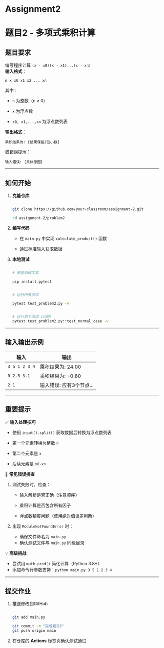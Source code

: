 # Assignment2
# 题目2 - 多项式乘积计算

## 题目要求

编写程序计算 `(x - x0)(x - x1)...(x - xn)`  
**输入格式**：  
```
n x x0 x1 x2 ... xn

```
其中：
- `n` 为整数（n ≥ 0）
- `x` 为浮点数

- `x0, x1,...,xn` 为浮点数列表

**输出格式**：  
```
乘积结果为: {结果保留2位小数}
```
或错误提示：
```
输入错误: {具体原因}
```

---

## 如何开始

1. **克隆仓库**
   ```bash

   git clone https://github.com/your-classroom/assignment-2.git

   cd assignment-2/problem2

   ```

2. **编写代码**
   - 在 `main.py` 中实现 `calculate_product()` 函数

   - 通过标准输入获取数据

3. **本地测试**
   ```bash

   # 安装测试工具

   pip install pytest

   
   # 运行所有测试

   pytest test_problem2.py -v

   
   # 运行单个测试（示例）
   pytest test_problem2.py::test_normal_case -v

   ```

---

## 输入输出示例

| 输入                    | 输出                      |
|-------------------------|--------------------------|
| `3 5 1 2 3 4`           | 乘积结果为: 24.00        |
| `0 2.5 3.1`             | 乘积结果为: -0.60        |
| `2 1`                   | 输入错误: 应有3个节点... |

---

## 重要提示

✅ **输入处理技巧**  
- 使用 `input().split()` 获取数据后转换为浮点数列表

- 第一个元素转换为整数 `n`
- 第二个元素是 `x`
- 后续元素是 `x0-xn`

🚨 **常见错误排查**  
1. 测试失败时，检查：
   - 输入解析是否正确（注意顺序）
   - 乘积计算是否包含所有因子

   - 浮点数精度问题（使用绝对值误差判断）

2. 出现 `ModuleNotFoundError` 时：
   - 确保文件命名为 `main.py`
   - 确认测试文件与 `main.py` 同级目录

💡 **高级挑战**  
- 尝试用 `math.prod()` 简化计算（Python 3.8+）
- 添加命令行参数支持：`python main.py 3 5 1 2 3 4`

---

## 提交作业

1. 推送修改到GitHub

   ```bash

   git add main.py

   git commit -m "完成题目2"
   git push origin main

   ```
2. 在仓库的 **Actions** 标签页确认测试通过

